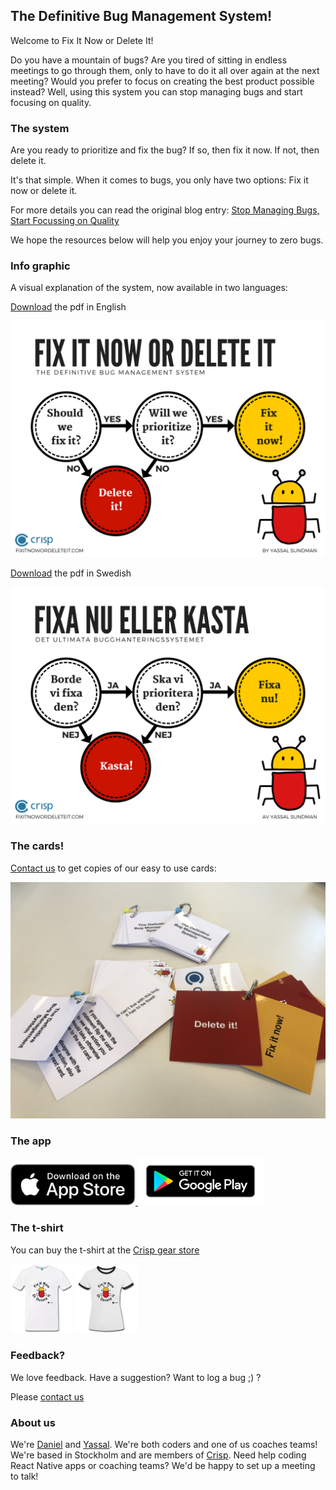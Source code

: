 ## The Definitive Bug Management System!

Welcome to Fix It Now or Delete It!

Do you have a mountain of bugs? Are you tired of sitting in endless meetings to go through them, only to have to do it all over again at the next meeting? Would you prefer to focus on creating the best product possible instead? Well, using this system you can stop managing bugs and start focusing on quality.

### The system
Are you ready to prioritize and fix the bug? If so, then fix it now.
If not, then delete it.

It's that simple. When it comes to bugs, you only have two options: Fix it now or delete it.

For more details you can read the original blog entry: <a href="https://blog.crisp.se/2018/02/05/yassalsundman/stop-managing-bugs-start-focusing-on-quality" target="_blank">Stop Managing Bugs, Start Focussing on Quality</a>

We hope the resources below will help you enjoy your journey to zero bugs.

### Info graphic

A visual explanation of the system, now available in two languages:

<a href="https://ydsundman.github.io/FixItNowOrDeleteIt/images/info-graphic-bug-en.pdf" target="_blank" >Download</a> the pdf in English

![Info graphic explaing the bug management system, fix it now or delete it in English](images/info-graphic-en.png)

<a href="https://ydsundman.github.io/FixItNowOrDeleteIt/images/info-graphic-bug-sv.pdf" target="_blank" >Download</a> the pdf in Swedish

![Info graphic explaing the bug management system, fix it now or delete it in Swedish](images/info-graphic-sv.png)


### The cards!

[Contact us](mailto:fixitnowordeleteit@yds.se) to get copies of our easy to use cards:

![The cards, square shaped with a bookring holding them together](images/cards.jpg)


### The app

<a href="https://itunes.apple.com/us/app/fix-it-now-or-delete-it/id1390222365?ls=1&mt=8" target="_blank">
	<img alt="Fix It Now or Delete It on the App Store" src="/images/apple-app-store-badge.svg" width="200px">
</a>

<a href="https://play.google.com/store/apps/details?id=se.yds.dbms" target="_blank">
	<img alt="Fix It Now or Delete It on Google Play" src="/images/google-play-badge.png" width="200px">
</a>

### The t-shirt
You can buy the t-shirt at the [Crisp gear store](https://shop.spreadshirt.se/crispgear)

<p>
<img alt="White t-shirt with the logo picturing a bug and the text - Fix it now or delete it" src="/images/tshirt-white.png" width="100px">
<img alt="White t-shirt with black collar with the logo picturing a bug and the text - Fix it now or delete it" src="/images/tshirt-blackrim.png" width="100px">
</p>


### Feedback?
We love feedback. Have a suggestion? Want to log a bug ;) ?

Please [contact us](mailto:fixitnowordeleteit@yds.se)

### About us
We're [Daniel](https://www.crisp.se/konsulter/daniel-sundman) and [Yassal](https://www.crisp.se/konsulter/yassal-sundman). We're both coders and one of us coaches teams! We're based in Stockholm and are members of [Crisp](https://www.crisp.se). Need help coding React Native apps or coaching teams? We'd be happy to set up a meeting to talk!
